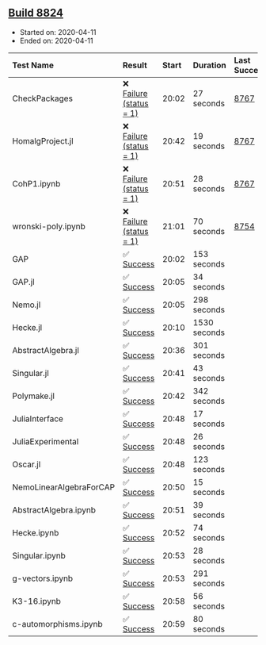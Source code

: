 ## [Build 8824](https://oscarci.mathematik.uni-kl.de/job/oscar/8824/)

* Started on: 2020-04-11
* Ended on: 2020-04-11

| Test Name    | Result | Start | Duration | Last Success | First Failure |
|:-------------|:-------|:------|:---------|:-------------|:--------------|
| CheckPackages | ❌ [Failure (status = 1)](https://oscarci.mathematik.uni-kl.de/job/oscar/8824/artifact/logs/build-8824/CheckPackages.log) | 20:02 | 27 seconds | [8767](https://oscarci.mathematik.uni-kl.de/job/oscar/8767/) | [8768](https://oscarci.mathematik.uni-kl.de/job/oscar/8768/) |
| HomalgProject.jl | ❌ [Failure (status = 1)](https://oscarci.mathematik.uni-kl.de/job/oscar/8824/artifact/logs/build-8824/HomalgProject.jl.log) | 20:42 | 19 seconds | [8767](https://oscarci.mathematik.uni-kl.de/job/oscar/8767/) | [8768](https://oscarci.mathematik.uni-kl.de/job/oscar/8768/) |
| CohP1.ipynb | ❌ [Failure (status = 1)](https://oscarci.mathematik.uni-kl.de/job/oscar/8824/artifact/logs/build-8824/CohP1.ipynb.log) | 20:51 | 28 seconds | [8767](https://oscarci.mathematik.uni-kl.de/job/oscar/8767/) | [8768](https://oscarci.mathematik.uni-kl.de/job/oscar/8768/) |
| wronski-poly.ipynb | ❌ [Failure (status = 1)](https://oscarci.mathematik.uni-kl.de/job/oscar/8824/artifact/logs/build-8824/wronski-poly.ipynb.log) | 21:01 | 70 seconds | [8754](https://oscarci.mathematik.uni-kl.de/job/oscar/8754/) | [8755](https://oscarci.mathematik.uni-kl.de/job/oscar/8755/) |
| GAP | ✅ [Success](https://oscarci.mathematik.uni-kl.de/job/oscar/8824/artifact/logs/build-8824/GAP.log) | 20:02 | 153 seconds |  |  |
| GAP.jl | ✅ [Success](https://oscarci.mathematik.uni-kl.de/job/oscar/8824/artifact/logs/build-8824/GAP.jl.log) | 20:05 | 34 seconds |  |  |
| Nemo.jl | ✅ [Success](https://oscarci.mathematik.uni-kl.de/job/oscar/8824/artifact/logs/build-8824/Nemo.jl.log) | 20:05 | 298 seconds |  |  |
| Hecke.jl | ✅ [Success](https://oscarci.mathematik.uni-kl.de/job/oscar/8824/artifact/logs/build-8824/Hecke.jl.log) | 20:10 | 1530 seconds |  |  |
| AbstractAlgebra.jl | ✅ [Success](https://oscarci.mathematik.uni-kl.de/job/oscar/8824/artifact/logs/build-8824/AbstractAlgebra.jl.log) | 20:36 | 301 seconds |  |  |
| Singular.jl | ✅ [Success](https://oscarci.mathematik.uni-kl.de/job/oscar/8824/artifact/logs/build-8824/Singular.jl.log) | 20:41 | 43 seconds |  |  |
| Polymake.jl | ✅ [Success](https://oscarci.mathematik.uni-kl.de/job/oscar/8824/artifact/logs/build-8824/Polymake.jl.log) | 20:42 | 342 seconds |  |  |
| JuliaInterface | ✅ [Success](https://oscarci.mathematik.uni-kl.de/job/oscar/8824/artifact/logs/build-8824/JuliaInterface.log) | 20:48 | 17 seconds |  |  |
| JuliaExperimental | ✅ [Success](https://oscarci.mathematik.uni-kl.de/job/oscar/8824/artifact/logs/build-8824/JuliaExperimental.log) | 20:48 | 26 seconds |  |  |
| Oscar.jl | ✅ [Success](https://oscarci.mathematik.uni-kl.de/job/oscar/8824/artifact/logs/build-8824/Oscar.jl.log) | 20:48 | 123 seconds |  |  |
| NemoLinearAlgebraForCAP | ✅ [Success](https://oscarci.mathematik.uni-kl.de/job/oscar/8824/artifact/logs/build-8824/NemoLinearAlgebraForCAP.log) | 20:50 | 15 seconds |  |  |
| AbstractAlgebra.ipynb | ✅ [Success](https://oscarci.mathematik.uni-kl.de/job/oscar/8824/artifact/logs/build-8824/AbstractAlgebra.ipynb.log) | 20:51 | 39 seconds |  |  |
| Hecke.ipynb | ✅ [Success](https://oscarci.mathematik.uni-kl.de/job/oscar/8824/artifact/logs/build-8824/Hecke.ipynb.log) | 20:52 | 74 seconds |  |  |
| Singular.ipynb | ✅ [Success](https://oscarci.mathematik.uni-kl.de/job/oscar/8824/artifact/logs/build-8824/Singular.ipynb.log) | 20:53 | 28 seconds |  |  |
| g-vectors.ipynb | ✅ [Success](https://oscarci.mathematik.uni-kl.de/job/oscar/8824/artifact/logs/build-8824/g-vectors.ipynb.log) | 20:53 | 291 seconds |  |  |
| K3-16.ipynb | ✅ [Success](https://oscarci.mathematik.uni-kl.de/job/oscar/8824/artifact/logs/build-8824/K3-16.ipynb.log) | 20:58 | 56 seconds |  |  |
| c-automorphisms.ipynb | ✅ [Success](https://oscarci.mathematik.uni-kl.de/job/oscar/8824/artifact/logs/build-8824/c-automorphisms.ipynb.log) | 20:59 | 80 seconds |  |  |
